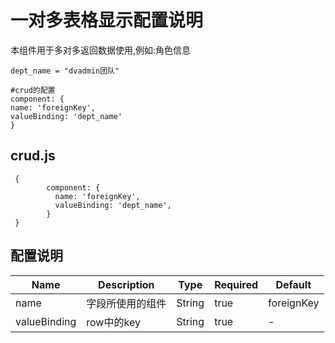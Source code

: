 # 一对多表格显示配置说明
本组件用于多对多返回数据使用,例如:角色信息
```angular2html
dept_name = "dvadmin团队"

#crud的配置
component: {
name: 'foreignKey',
valueBinding: 'dept_name'
}
```
## crud.js
```
 {
        component: {
          name: 'foreignKey',
          valueBinding: 'dept_name',
        }
 }
```

## 配置说明


| Name       | Description      | Type    | Required | Default        |
| ---------- | ---------------- | ------- | -------- | -------------- |
| name       | 字段所使用的组件 | String  | true     | foreignKey |
| valueBinding       | row中的key       | String  | true     | -             |
